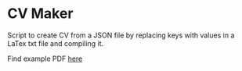 # CV Maker
Script to create CV from a JSON file by replacing keys with values in a LaTex txt file and compiling it.

Find example PDF [here](./Latex_template.pdf)

